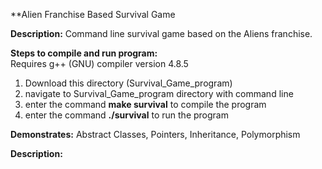 **Alien Franchise Based Survival Game

**Description:**
Command line survival game based on the Aliens franchise.

**Steps to compile and run program:**                                                   
Requires g++ (GNU) compiler version 4.8.5                                                            
1) Download this directory (Survival_Game_program)                                      
2) navigate to Survival_Game_program directory with command line                                
3) enter the command **make survival** to compile the program                                 
4) enter the command **./survival** to run the program                                       

**Demonstrates:**
Abstract Classes, Pointers, Inheritance, Polymorphism

**Description:**






